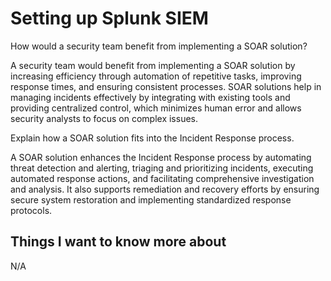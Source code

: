 # Setting up Splunk SIEM

How would a security team benefit from implementing a SOAR solution?

A security team would benefit from implementing a SOAR solution by increasing efficiency through automation of repetitive tasks, improving response times, and ensuring consistent processes. SOAR solutions help in managing incidents effectively by integrating with existing tools and providing centralized control, which minimizes human error and allows security analysts to focus on complex issues.

Explain how a SOAR solution fits into the Incident Response process.

A SOAR solution enhances the Incident Response process by automating threat detection and alerting, triaging and prioritizing incidents, executing automated response actions, and facilitating comprehensive investigation and analysis. It also supports remediation and recovery efforts by ensuring secure system restoration and implementing standardized response protocols.

## Things I want to know more about

N/A